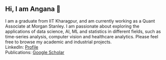 ## Hi, I am Angana 👋
I am a graduate from IIT Kharagpur, and am currently working as a Quant Associate at Morgan Stanley. I am passionate about exploring the applications of data science, AI, ML and statistics in different fields, such as time-series analysis, computer vision and healthcare analytics. Please feel free to browse my academic and industrial projects.
<br>
LinkedIn: [Profile](https://www.linkedin.com/in/anganmon/)
</br>
Publications: [Google Scholar](https://scholar.google.co.in/citations?hl=en&user=0slaJrkAAAAJ)

<!--
**Angana1/Angana1** is a ✨ _special_ ✨ repository because its `README.md` (this file) appears on your GitHub profile.

Here are some ideas to get you started:

- 🔭 I’m currently working on ...
- 🌱 I’m currently learning ...
- 👯 I’m looking to collaborate on ...
- 🤔 I’m looking for help with ...
- 💬 Ask me about ...
- 📫 How to reach me: ...
- 😄 Pronouns: ...
- ⚡ Fun fact: ...
-->
